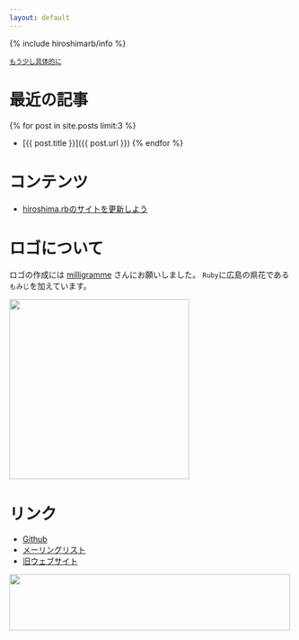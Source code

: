 ```yaml
---
layout: default
---
```


<script type="application/ld+json">
{% include jsonld.json %}
</script>

{% include hiroshimarb/info %}

<small>[もう少し具体的に](/about.html)</small>

最近の記事
================================================================================

{% for post in site.posts limit:3 %}
* [{{ post.title }}]({{ post.url }})
{% endfor %}

コンテンツ
================================================================================

- [hiroshima.rbのサイトを更新しよう](/docs/HowToUpdateWebSite/)

ロゴについて
================================================================================

ロゴの作成には [milligramme](http://www.milligramme.cc/) さんにお願いしました。
<code>Ruby</code>に広島の県花である<code>もみじ</code>を加えています。

<img src="https://github.com/milligramme/hiroshimarb_logo/raw/master/hiroshimarb-square.png" width="320" height="320" />

リンク
================================================================================

* [Github](https://github.com/hiroshimarb)
* [メーリングリスト](https://groups.google.com/forum/?hl=ja&fromgroups#!forum/hiroshimarb)
* [旧ウェブサイト](https://sites.google.com/site/hiroshimarb/)

<img src="https://github.com/milligramme/hiroshimarb_logo/raw/master/hiroshimarb-horizontal.png" width="500" height="100" />
